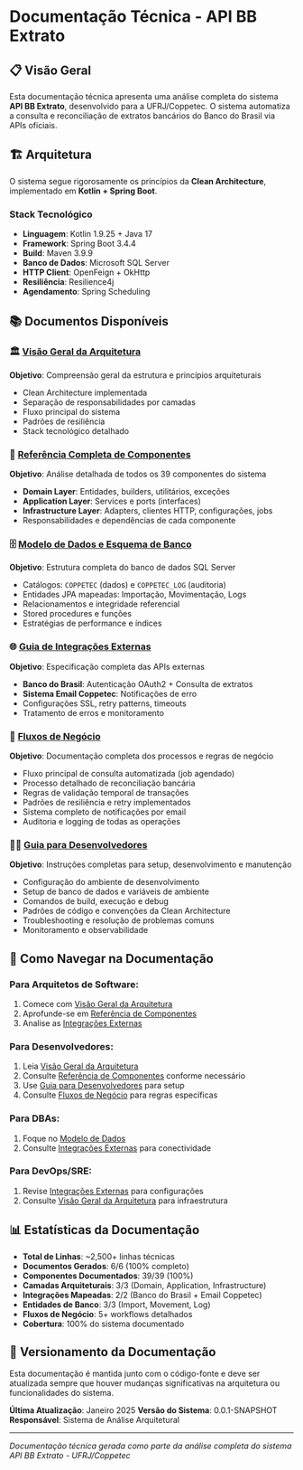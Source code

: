 # Documentação Técnica - API BB Extrato

## 📋 Visão Geral

Esta documentação técnica apresenta uma análise completa do sistema **API BB Extrato**, desenvolvido para a UFRJ/Coppetec. O sistema automatiza a consulta e reconciliação de extratos bancários do Banco do Brasil via APIs oficiais.

## 🏗️ Arquitetura

O sistema segue rigorosamente os princípios da **Clean Architecture**, implementado em **Kotlin + Spring Boot**.

### Stack Tecnológico
- **Linguagem**: Kotlin 1.9.25 + Java 17
- **Framework**: Spring Boot 3.4.4  
- **Build**: Maven 3.9.9
- **Banco de Dados**: Microsoft SQL Server
- **HTTP Client**: OpenFeign + OkHttp
- **Resiliência**: Resilience4j
- **Agendamento**: Spring Scheduling

## 📚 Documentos Disponíveis

### 🏛️ [Visão Geral da Arquitetura](./architecture-overview.md)
**Objetivo**: Compreensão geral da estrutura e princípios arquiteturais
- Clean Architecture implementada
- Separação de responsabilidades por camadas
- Fluxo principal do sistema
- Padrões de resiliência
- Stack tecnológico detalhado

### 🔧 [Referência Completa de Componentes](./components-reference.md)  
**Objetivo**: Análise detalhada de todos os 39 componentes do sistema
- **Domain Layer**: Entidades, builders, utilitários, exceções
- **Application Layer**: Services e ports (interfaces)
- **Infrastructure Layer**: Adapters, clientes HTTP, configurações, jobs
- Responsabilidades e dependências de cada componente

### 🗄️ [Modelo de Dados e Esquema de Banco](./database-schema.md)
**Objetivo**: Estrutura completa do banco de dados SQL Server
- Catálogos: `COPPETEC` (dados) e `COPPETEC_LOG` (auditoria)
- Entidades JPA mapeadas: Importação, Movimentação, Logs
- Relacionamentos e integridade referencial
- Stored procedures e funções
- Estratégias de performance e índices

### 🌐 [Guia de Integrações Externas](./integrations-guide.md)
**Objetivo**: Especificação completa das APIs externas
- **Banco do Brasil**: Autenticação OAuth2 + Consulta de extratos
- **Sistema Email Coppetec**: Notificações de erro
- Configurações SSL, retry patterns, timeouts
- Tratamento de erros e monitoramento

### 🔄 [Fluxos de Negócio](./business-flows.md)
**Objetivo**: Documentação completa dos processos e regras de negócio
- Fluxo principal de consulta automatizada (job agendado)
- Processo detalhado de reconciliação bancária
- Regras de validação temporal de transações
- Padrões de resiliência e retry implementados
- Sistema completo de notificações por email
- Auditoria e logging de todas as operações

### 👨‍💻 [Guia para Desenvolvedores](./developer-guide.md)
**Objetivo**: Instruções completas para setup, desenvolvimento e manutenção
- Configuração do ambiente de desenvolvimento
- Setup de banco de dados e variáveis de ambiente
- Comandos de build, execução e debug
- Padrões de código e convenções da Clean Architecture
- Troubleshooting e resolução de problemas comuns
- Monitoramento e observabilidade

## 🎯 Como Navegar na Documentação

### Para **Arquitetos de Software**:
1. Comece com [Visão Geral da Arquitetura](./architecture-overview.md)
2. Aprofunde-se em [Referência de Componentes](./components-reference.md)
3. Analise as [Integrações Externas](./integrations-guide.md)

### Para **Desenvolvedores**:
1. Leia [Visão Geral da Arquitetura](./architecture-overview.md) 
2. Consulte [Referência de Componentes](./components-reference.md) conforme necessário
3. Use [Guia para Desenvolvedores](./developer-guide.md) para setup
4. Consulte [Fluxos de Negócio](./business-flows.md) para regras específicas

### Para **DBAs**:
1. Foque no [Modelo de Dados](./database-schema.md)
2. Consulte [Integrações Externas](./integrations-guide.md) para conectividade

### Para **DevOps/SRE**:
1. Revise [Integrações Externas](./integrations-guide.md) para configurações
2. Consulte [Visão Geral da Arquitetura](./architecture-overview.md) para infraestrutura

## 📊 Estatísticas da Documentação

- **Total de Linhas**: ~2,500+ linhas técnicas
- **Documentos Gerados**: 6/6 (100% completo)
- **Componentes Documentados**: 39/39 (100%)
- **Camadas Arquiteturais**: 3/3 (Domain, Application, Infrastructure)
- **Integrações Mapeadas**: 2/2 (Banco do Brasil + Email Coppetec)
- **Entidades de Banco**: 3/3 (Import, Movement, Log)
- **Fluxos de Negócio**: 5+ workflows detalhados
- **Cobertura**: 100% do sistema documentado

## 🔄 Versionamento da Documentação

Esta documentação é mantida junto com o código-fonte e deve ser atualizada sempre que houver mudanças significativas na arquitetura ou funcionalidades do sistema.

**Última Atualização**: Janeiro 2025
**Versão do Sistema**: 0.0.1-SNAPSHOT
**Responsável**: Sistema de Análise Arquitetural

---
*Documentação técnica gerada como parte da análise completa do sistema API BB Extrato - UFRJ/Coppetec*
